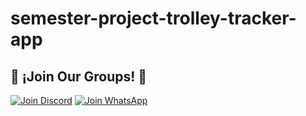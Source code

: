 # semester-project-trolley-tracker-app


## 🎉 ¡Join Our Groups! 🚀 
[![Join Discord](https://img.shields.io/badge/Join_Discord-7289DA?style=for-the-badge&logo=discord&logoColor=white)](https://discord.gg/u3KT8zJm)
[![Join WhatsApp](https://img.shields.io/badge/Join_WhatsApp-25D366?style=for-the-badge&logo=whatsapp&logoColor=white)](https://chat.whatsapp.com/KcCF9TWb9BM1R5ifLV03D5)




